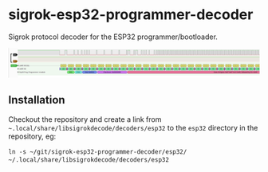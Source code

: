 # sigrok-esp32-programmer-decoder

Sigrok protocol decoder for the ESP32 programmer/bootloader.

![Pulseview Screenshot](Screenshot.png)

## Installation

Checkout the repository and create a link from `~.local/share/libsigrokdecode/decoders/esp32` to the `esp32` directory in the repository, eg:

    ln -s ~/git/sigrok-esp32-programmer-decoder/esp32/ ~/.local/share/libsigrokdecode/decoders/esp32
